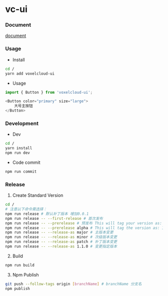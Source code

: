 # vc-ui

### Document

[document](https://harrychen0506.github.io/vc-ui/)

### Usage

* Install

``` bash
cd /
yarn add voxelcloud-ui
```

* Usage

``` javascript
import { Button } from 'voxelcloud-ui';

<Button color="primary" size="large">
    大号主按钮
</Button>
```

### Development

* Dev

``` bash
cd /
yarn install
npm run dev
```

* Code commit

``` bash
npm run commit
```

### Release

1.  Create Standard Version

``` bash
cd /
# 注意以下命令需选择：
npm run release # 默认补丁版本 增加0.0.1
npm run release -- --first-release # 首次发布
npm run release -- --prerelease # 预发布 This will tag your version as: 1.0.1-0
npm run release -- --prerelease alpha # This will tag the version as: 1.0.1-alpha.0
npm run release -- --release-as major # 主版本变更
npm run release -- --release-as minor # 次级版本变更
npm run release -- --release-as patch # 补丁版本变更
npm run release -- --release-as 1.1.0 # 变更指定版本
```

2. Build

``` bash
npm run build
```

3. Npm Publish

``` bash
git push --follow-tags origin [branchName] # branchName 分支名
npm publish 
```
